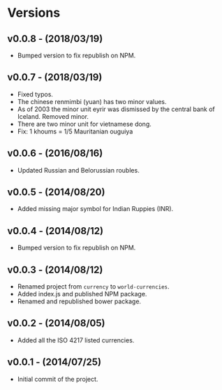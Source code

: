# Versions

## v0.0.8 - (2018/03/19)

* Bumped version to fix republish on NPM.


## v0.0.7 - (2018/03/19)

* Fixed typos.
* The chinese renmimbi (yuan) has two minor values.
* As of 2003 the minor unit eyrir was dismissed by the central bank of Iceland. Removed minor.
* There are two minor unit for vietnamese dong.
* Fix: 1 khoums = 1/5 Mauritanian ouguiya


## v0.0.6 - (2016/08/16)

* Updated Russian and Belorussian roubles.


## v0.0.5 - (2014/08/20)

* Added missing major symbol for Indian Ruppies (INR).


## v0.0.4 - (2014/08/12)

* Bumped version to fix republish on NPM.


## v0.0.3 - (2014/08/12)

* Renamed project from `currency` to `world-currencies`.
* Added index.js and published NPM package.
* Renamed and republished bower package.


## v0.0.2 - (2014/08/05)

* Added all the ISO 4217 listed currencies.


## v0.0.1 - (2014/07/25)

* Initial commit of the project.
